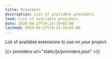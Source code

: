 ```yaml
---
title: Providers
description: List of available providers.
lead: List of available providers.
date: 2020-08-27T19:23:18+02:00
lastmod: 2020-08-27T19:23:18+02:00
---
```


List of available extensions to use on your project.

{{< providers url="static/js/providers.json" >}}